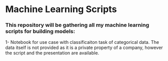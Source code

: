 # Machine Learning Scripts
### This repository will be gathering all my machine learning scripts for building models:
  1- Notebook for use case with classificaiton task of categorical data. The data itself is not provided as it is a private property of a company, however the script and the presentation are available.
